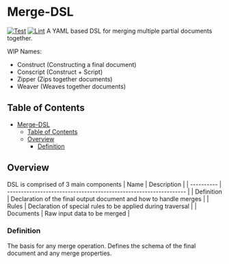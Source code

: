 # Merge-DSL
[![Test](https://github.com/TheWozard/Merge-DSL/actions/workflows/test.yml/badge.svg)](https://github.com/TheWozard/Merge-DSL/actions/workflows/test.yml)
[![Lint](https://github.com/TheWozard/Merge-DSL/actions/workflows/lint.yml/badge.svg)](https://github.com/TheWozard/Merge-DSL/actions/workflows/lint.yml)
A YAML based DSL for merging multiple partial documents together.

WIP Names:
- Construct (Constructing a final document)
- Conscript (Construct + Script)
- Zipper (Zips together documents)
- Weaver (Weaves together documents)

## Table of Contents

- [Merge-DSL](#merge-dsl)
  - [Table of Contents](#table-of-contents)
  - [Overview](#overview)
    - [Definition](#definition)

## Overview
DSL is comprised of 3 main components
| Name       | Description                                                       |
| ---------- | ----------------------------------------------------------------- |
| Definition | Declaration of the final output document and how to handle merges |
| Rules      | Declaration of special rules to be applied during traversal       |
| Documents  | Raw input data to be merged                                       |

### Definition
The basis for any merge operation. Defines the schema of the final document and any merge properties.
